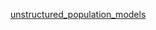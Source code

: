 [unstructured_population_models](https://htmlpreview.github.io/?https://raw.githubusercontent.com/kcudding/kcudding.github.io/main/teach/unstructured_pop_models/unstruct_pop_models.html) 
